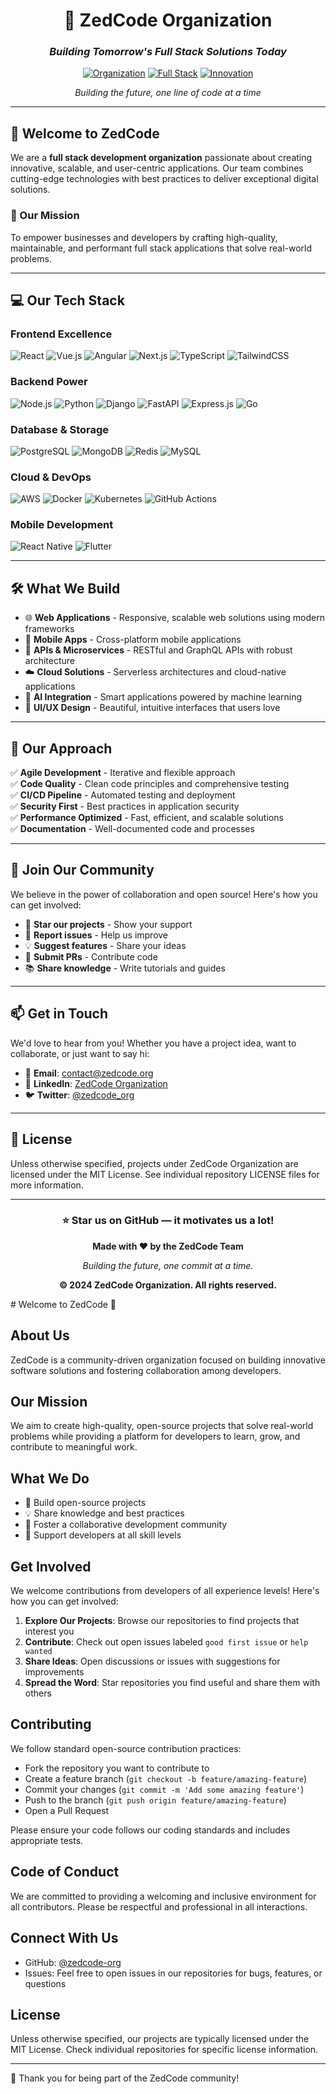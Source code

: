 <div align="center">

# 🚀 ZedCode Organization

### *Building Tomorrow's Full Stack Solutions Today*

[![Organization](https://img.shields.io/badge/Organization-ZedCode-blue?style=for-the-badge)](https://github.com/zedcode-org)
[![Full Stack](https://img.shields.io/badge/Full--Stack-Development-green?style=for-the-badge)](https://github.com/zedcode-org)
[![Innovation](https://img.shields.io/badge/Innovation-Driven-orange?style=for-the-badge)](https://github.com/zedcode-org)

*Building the future, one line of code at a time*

</div>

---

## 👋 Welcome to ZedCode

We are a **full stack development organization** passionate about creating innovative, scalable, and user-centric applications. Our team combines cutting-edge technologies with best practices to deliver exceptional digital solutions.

### 🎯 Our Mission

To empower businesses and developers by crafting high-quality, maintainable, and performant full stack applications that solve real-world problems.

---

## 💻 Our Tech Stack

### Frontend Excellence
![React](https://img.shields.io/badge/React-20232A?style=for-the-badge&logo=react&logoColor=61DAFB)
![Vue.js](https://img.shields.io/badge/Vue.js-35495E?style=for-the-badge&logo=vue.js&logoColor=4FC08D)
![Angular](https://img.shields.io/badge/Angular-DD0031?style=for-the-badge&logo=angular&logoColor=white)
![Next.js](https://img.shields.io/badge/Next.js-000000?style=for-the-badge&logo=next.js&logoColor=white)
![TypeScript](https://img.shields.io/badge/TypeScript-007ACC?style=for-the-badge&logo=typescript&logoColor=white)
![TailwindCSS](https://img.shields.io/badge/Tailwind_CSS-38B2AC?style=for-the-badge&logo=tailwind-css&logoColor=white)

### Backend Power
![Node.js](https://img.shields.io/badge/Node.js-43853D?style=for-the-badge&logo=node.js&logoColor=white)
![Python](https://img.shields.io/badge/Python-3776AB?style=for-the-badge&logo=python&logoColor=white)
![Django](https://img.shields.io/badge/Django-092E20?style=for-the-badge&logo=django&logoColor=white)
![FastAPI](https://img.shields.io/badge/FastAPI-009688?style=for-the-badge&logo=fastapi&logoColor=white)
![Express.js](https://img.shields.io/badge/Express.js-404D59?style=for-the-badge&logo=express&logoColor=white)
![Go](https://img.shields.io/badge/Go-00ADD8?style=for-the-badge&logo=go&logoColor=white)

### Database & Storage
![PostgreSQL](https://img.shields.io/badge/PostgreSQL-316192?style=for-the-badge&logo=postgresql&logoColor=white)
![MongoDB](https://img.shields.io/badge/MongoDB-4EA94B?style=for-the-badge&logo=mongodb&logoColor=white)
![Redis](https://img.shields.io/badge/Redis-DC382D?style=for-the-badge&logo=redis&logoColor=white)
![MySQL](https://img.shields.io/badge/MySQL-00000F?style=for-the-badge&logo=mysql&logoColor=white)

### Cloud & DevOps
![AWS](https://img.shields.io/badge/AWS-232F3E?style=for-the-badge&logo=amazon-aws&logoColor=white)
![Docker](https://img.shields.io/badge/Docker-2496ED?style=for-the-badge&logo=docker&logoColor=white)
![Kubernetes](https://img.shields.io/badge/Kubernetes-326CE5?style=for-the-badge&logo=kubernetes&logoColor=white)
![GitHub Actions](https://img.shields.io/badge/GitHub_Actions-2088FF?style=for-the-badge&logo=github-actions&logoColor=white)

### Mobile Development
![React Native](https://img.shields.io/badge/React_Native-20232A?style=for-the-badge&logo=react&logoColor=61DAFB)
![Flutter](https://img.shields.io/badge/Flutter-02569B?style=for-the-badge&logo=flutter&logoColor=white)

---

## 🛠️ What We Build

- 🌐 **Web Applications** - Responsive, scalable web solutions using modern frameworks
- 📱 **Mobile Apps** - Cross-platform mobile applications
- 🔧 **APIs & Microservices** - RESTful and GraphQL APIs with robust architecture
- ☁️ **Cloud Solutions** - Serverless architectures and cloud-native applications
- 🤖 **AI Integration** - Smart applications powered by machine learning
- 🎨 **UI/UX Design** - Beautiful, intuitive interfaces that users love

---

## 🌟 Our Approach

✅ **Agile Development** - Iterative and flexible approach  
✅ **Code Quality** - Clean code principles and comprehensive testing  
✅ **CI/CD Pipeline** - Automated testing and deployment  
✅ **Security First** - Best practices in application security  
✅ **Performance Optimized** - Fast, efficient, and scalable solutions  
✅ **Documentation** - Well-documented code and processes  

---

## 🤝 Join Our Community

We believe in the power of collaboration and open source! Here's how you can get involved:

- 🌟 **Star our projects** - Show your support
- 🐛 **Report issues** - Help us improve
- 💡 **Suggest features** - Share your ideas
- 🔀 **Submit PRs** - Contribute code
- 📚 **Share knowledge** - Write tutorials and guides

---

## 📫 Get in Touch

We'd love to hear from you! Whether you have a project idea, want to collaborate, or just want to say hi:

- 📧 **Email**: contact@zedcode.org
- 💼 **LinkedIn**: [ZedCode Organization](https://linkedin.com/company/zedcode-org)
- 🐦 **Twitter**: [@zedcode_org](https://twitter.com/zedcode_org)

---

## 📄 License

Unless otherwise specified, projects under ZedCode Organization are licensed under the MIT License. See individual repository LICENSE files for more information.

---

<div align="center">

### ⭐ Star us on GitHub — it motivates us a lot!

**Made with ❤️ by the ZedCode Team**

*Building the future, one commit at a time.*

**© 2024 ZedCode Organization. All rights reserved.**

</div>
# Welcome to ZedCode 👋

## About Us

ZedCode is a community-driven organization focused on building innovative software solutions and fostering collaboration among developers.

## Our Mission

We aim to create high-quality, open-source projects that solve real-world problems while providing a platform for developers to learn, grow, and contribute to meaningful work.

## What We Do

- 🚀 Build open-source projects
- 💡 Share knowledge and best practices
- 🤝 Foster a collaborative development community
- 🌱 Support developers at all skill levels

## Get Involved

We welcome contributions from developers of all experience levels! Here's how you can get involved:

1. **Explore Our Projects**: Browse our repositories to find projects that interest you
2. **Contribute**: Check out open issues labeled `good first issue` or `help wanted`
3. **Share Ideas**: Open discussions or issues with suggestions for improvements
4. **Spread the Word**: Star repositories you find useful and share them with others

## Contributing

We follow standard open-source contribution practices:

- Fork the repository you want to contribute to
- Create a feature branch (`git checkout -b feature/amazing-feature`)
- Commit your changes (`git commit -m 'Add some amazing feature'`)
- Push to the branch (`git push origin feature/amazing-feature`)
- Open a Pull Request

Please ensure your code follows our coding standards and includes appropriate tests.

## Code of Conduct

We are committed to providing a welcoming and inclusive environment for all contributors. Please be respectful and professional in all interactions.

## Connect With Us

- GitHub: [@zedcode-org](https://github.com/zedcode-org)
- Issues: Feel free to open issues in our repositories for bugs, features, or questions

## License

Unless otherwise specified, our projects are typically licensed under the MIT License. Check individual repositories for specific license information.

---

💙 Thank you for being part of the ZedCode community!
